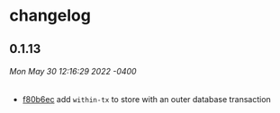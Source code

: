 # changelog

## 0.1.13
###### Mon May 30 12:16:29 2022 -0400

* [f80b6ec](/commit/f80b6ec) add `within-tx` to store with an outer database transaction
